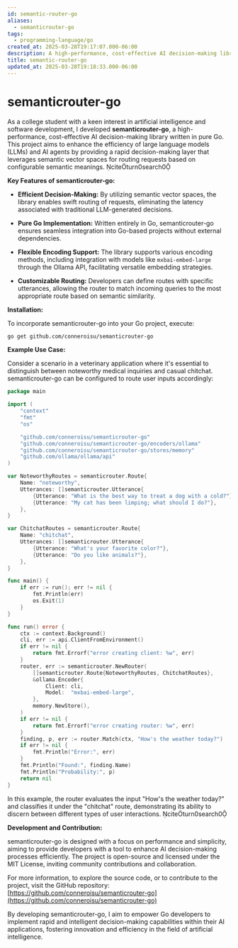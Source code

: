 ```yaml
---
id: semantic-router-go
aliases:
  - semanticrouter-go
tags:
  - programming-language/go
created_at: 2025-03-28T19:17:07.000-06:00
description: A high-performance, cost-effective AI decision-making library written in pure Go.
title: semantic-router-go
updated_at: 2025-03-28T19:18:33.000-06:00
---
```


# semanticrouter-go
As a college student with a keen interest in artificial intelligence and software development, I developed **semanticrouter-go**, a high-performance, cost-effective AI decision-making library written in pure Go. This project aims to enhance the efficiency of large language models (LLMs) and AI agents by providing a rapid decision-making layer that leverages semantic vector spaces for routing requests based on configurable semantic meanings. citeturn0search0

**Key Features of semanticrouter-go:**

- **Efficient Decision-Making:** By utilizing semantic vector spaces, the library enables swift routing of requests, eliminating the latency associated with traditional LLM-generated decisions.

- **Pure Go Implementation:** Written entirely in Go, semanticrouter-go ensures seamless integration into Go-based projects without external dependencies.

- **Flexible Encoding Support:** The library supports various encoding methods, including integration with models like `mxbai-embed-large` through the Ollama API, facilitating versatile embedding strategies.

- **Customizable Routing:** Developers can define routes with specific utterances, allowing the router to match incoming queries to the most appropriate route based on semantic similarity.

**Installation:**

To incorporate semanticrouter-go into your Go project, execute:


```bash
go get github.com/conneroisu/semanticrouter-go
```


**Example Use Case:**

Consider a scenario in a veterinary application where it's essential to distinguish between noteworthy medical inquiries and casual chitchat. semanticrouter-go can be configured to route user inputs accordingly:


```go
package main

import (
	"context"
	"fmt"
	"os"

	"github.com/conneroisu/semanticrouter-go"
	"github.com/conneroisu/semanticrouter-go/encoders/ollama"
	"github.com/conneroisu/semanticrouter-go/stores/memory"
	"github.com/ollama/ollama/api"
)

var NoteworthyRoutes = semanticrouter.Route{
	Name: "noteworthy",
	Utterances: []semanticrouter.Utterance{
		{Utterance: "What is the best way to treat a dog with a cold?"},
		{Utterance: "My cat has been limping; what should I do?"},
	},
}

var ChitchatRoutes = semanticrouter.Route{
	Name: "chitchat",
	Utterances: []semanticrouter.Utterance{
		{Utterance: "What's your favorite color?"},
		{Utterance: "Do you like animals?"},
	},
}

func main() {
	if err := run(); err != nil {
		fmt.Println(err)
		os.Exit(1)
	}
}

func run() error {
	ctx := context.Background()
	cli, err := api.ClientFromEnvironment()
	if err != nil {
		return fmt.Errorf("error creating client: %w", err)
	}
	router, err := semanticrouter.NewRouter(
		[]semanticrouter.Route{NoteworthyRoutes, ChitchatRoutes},
		&ollama.Encoder{
			Client: cli,
			Model:  "mxbai-embed-large",
		},
		memory.NewStore(),
	)
	if err != nil {
		return fmt.Errorf("error creating router: %w", err)
	}
	finding, p, err := router.Match(ctx, "How's the weather today?")
	if err != nil {
		fmt.Println("Error:", err)
	}
	fmt.Println("Found:", finding.Name)
	fmt.Println("Probability:", p)
	return nil
}
```


In this example, the router evaluates the input "How's the weather today?" and classifies it under the "chitchat" route, demonstrating its ability to discern between different types of user interactions. citeturn0search0

**Development and Contribution:**

semanticrouter-go is designed with a focus on performance and simplicity, aiming to provide developers with a tool to enhance AI decision-making processes efficiently. The project is open-source and licensed under the MIT License, inviting community contributions and collaboration.

For more information, to explore the source code, or to contribute to the project, visit the GitHub repository: [https://github.com/conneroisu/semanticrouter-go](https://github.com/conneroisu/semanticrouter-go)

By developing semanticrouter-go, I aim to empower Go developers to implement rapid and intelligent decision-making capabilities within their AI applications, fostering innovation and efficiency in the field of artificial intelligence. 
